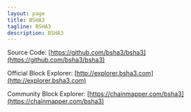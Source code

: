 ```yaml
---
layout: page
title: BSHA3
tagline: BSHA3 
description: BSHA3
---
```

Source Code: [https://github.com/bsha3/bsha3](https://github.com/bsha3/bsha3)

Official Block Explorer: [http://explorer.bsha3.com](http://explorer.bsha3.com)

Community Block Explorer: [https://chainmapper.com/bsha3](https://chainmapper.com/bsha3)